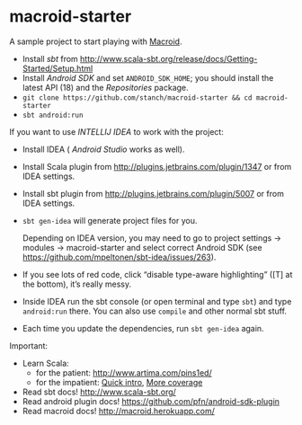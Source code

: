 macroid-starter
===============

A sample project to start playing with [Macroid](https://github.com/stanch/macroid).

* Install *sbt* from http://www.scala-sbt.org/release/docs/Getting-Started/Setup.html
* Install *Android SDK* and set `ANDROID_SDK_HOME`; you should install the latest API (18) and the *Repositories* package.
* `git clone https://github.com/stanch/macroid-starter && cd macroid-starter`
* `sbt android:run`

If you want to use *INTELLIJ IDEA* to work with the project:

* Install IDEA ( *Android Studio* works as well).
* Install Scala plugin from http://plugins.jetbrains.com/plugin/1347 or from IDEA settings.
* Install sbt plugin from http://plugins.jetbrains.com/plugin/5007 or from IDEA settings.
* `sbt gen-idea` will generate project files for you.
  
  Depending on IDEA version, you may need to go to project settings → modules → macroid-starter and select correct Android SDK (see https://github.com/mpeltonen/sbt-idea/issues/263).
* If you see lots of red code, click “disable type-aware highlighting” ([T] at the bottom), it’s really messy.
* Inside IDEA run the sbt console (or open terminal and type `sbt`) and type `android:run` there. You can also use `compile` and other normal sbt stuff.
* Each time you update the dependencies, run `sbt gen-idea` again.

Important:

* Learn Scala:
  * for the patient: http://www.artima.com/pins1ed/
  * for the impatient: [Quick intro](http://docs.scala-lang.org/tutorials/scala-for-java-programmers.html), [More coverage](http://twitter.github.io/scala_school/)
* Read sbt docs! http://www.scala-sbt.org/
* Read android plugin docs! https://github.com/pfn/android-sdk-plugin
* Read macroid docs! http://macroid.herokuapp.com/
